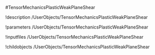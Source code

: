 <!-- MOOSE Object Documentation Stub: Remove this when content is added. -->
#TensorMechanicsPlasticWeakPlaneShear

!description /UserObjects/TensorMechanicsPlasticWeakPlaneShear

!parameters /UserObjects/TensorMechanicsPlasticWeakPlaneShear

!inputfiles /UserObjects/TensorMechanicsPlasticWeakPlaneShear

!childobjects /UserObjects/TensorMechanicsPlasticWeakPlaneShear
